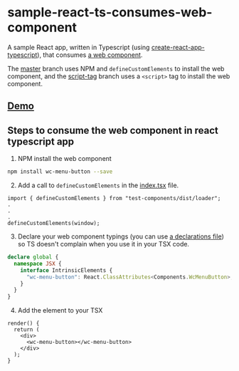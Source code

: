# sample-react-ts-consumes-web-component

A sample React app, written in Typescript (using [create-react-app-typescript](https://github.com/wmonk/create-react-app-typescript)), that consumes [a web component](https://github.com/wes566/wc-menu-button).

The [master](https://github.com/wes566/sample-react-ts-consumes-web-component/tree/master) branch uses NPM and `defineCustomElements` to install the web component, and the [script-tag](https://github.com/wes566/sample-react-ts-consumes-web-component/tree/script-tag) branch uses a `<script>` tag to install the web component.

## [Demo](https://react-ts-web-component.netlify.com)

## Steps to consume the web component in react typescript app

1. NPM install the web component

```bash
npm install wc-menu-button --save
```

2. Add a call to `defineCustomElements` in the [index.tsx](src/index.tsx) file.

```tsx
import { defineCustomElements } from "test-components/dist/loader";
.
.
.
defineCustomElements(window);
```

3. Declare your web component typings (you can use [a declarations file](src/declarations.d.ts)) so TS doesn't complain when you use it in your TSX code.

```ts
declare global {
  namespace JSX {
    interface IntrinsicElements {
      "wc-menu-button": React.ClassAttributes<Components.WcMenuButton>;
    }
  }
}
```

4. Add the element to your TSX

```tsx
render() {
  return (
    <div>
      <wc-menu-button></wc-menu-button>
    </div>
  );
}
```
